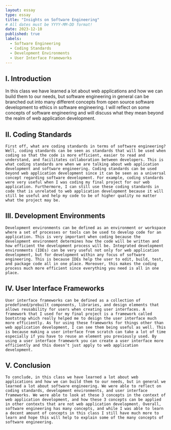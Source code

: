 ```yaml
---
layout: essay
type: essay
title: "Insights on Software Engineering"
# All dates must be YYYY-MM-DD format!
date: 2023-12-10
published: true
labels:
  - Software Engineering
  - Coding Standards
  - Development Environments 	 
  - User Interface Frameworks
---
```


## I. Introduction
In this class we have learned a lot about web applications and how we can build them to our needs, but software engineering in general can be branched out into many different concepts from open source software development to ethics in software engineering. I will reflect on some concepts of software engineering and will discuss what they mean beyond the realm of web application development. 

## II. Coding Standards
	First off, what are coding standards in terms of software engineering? Well, coding standards can be seen as standards that will be used when coding so that the code is more efficient, easier to read and understand, and facilitates collaboration between developers. This is what coding standards are when we are talking about web application development and software engineering. Coding standards can be used beyond web application development since it can be seen as a universal concept regarding software development. For example, coding standards were very useful when I was coding my final project for our web application. Furthermore, I can still use these coding standards in code that is unrelated to web application development because it will still be useful and help my code to be of higher quality no matter what the project may be.

## III.  Development Environments 	 
	Development environments can be defined as an environment or workspace where a set of processes or tools can be used to develop code for an application. This is very important when coding because the development environment determines how the code will be written and how efficient the development process will be. Integrated development environments (IDEs) can be very useful not only for web application development, but for development within any focus of software engineering. This is because IDEs help the user to edit, build, test, and package code all in one place. Moreover, this makes the coding process much more efficient since everything you need is all in one place. 

## IV. User Interface Frameworks
	User interface frameworks can be defined as a collection of predefined/prebuilt components, libraries, and design elements that allows reusability for users when creating user interfaces. A framework that I used for my final project is a framework called bootstrap which really helped me to design the user interface much more efficiently. As for using these frameworks for things other than web application development, I can see them being useful as well. This is because making a user interface from scratch can take a lot of time especially if you have to reuse an element you previously used. By using a user interface framework you can create a user interface more efficiently and this doesn’t just apply to web application development. 


## V. Conclusion
	To conclude, in this class we have learned a lot about web applications and how we can build them to our needs, but in general we learned a lot about software engineering. We were able to reflect on coding standards, development environments, and user interface frameworks. We were able to look at these 3 concepts in the context of web application development, and how these 3 concepts can be applied in other contexts that are not web application development. Overall, software engineering has many concepts, and while I was able to learn a decent amount of concepts in this class I still have much more to learn and hope this will help to explain some of the many concepts of software engineering. 

